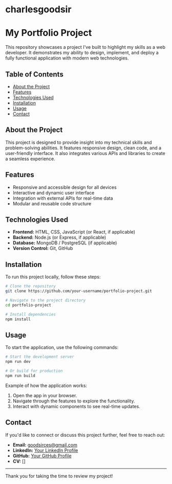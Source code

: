# charlesgoodsir
# My Portfolio Project

This repository showcases a project I've built to highlight my skills as a web developer. It demonstrates my ability to design, implement, and deploy a fully functional application with modern web technologies.

## Table of Contents

- [About the Project](#about-the-project)
- [Features](#features)
- [Technologies Used](#technologies-used)
- [Installation](#installation)
- [Usage](#usage)
- [Contact](#contact)

## About the Project

This project is designed to provide insight into my technical skills and problem-solving abilities. It features responsive design, clean code, and a user-friendly interface. It also integrates various APIs and libraries to create a seamless experience.

## Features

- Responsive and accessible design for all devices
- Interactive and dynamic user interface
- Integration with external APIs for real-time data
- Modular and reusable code structure

## Technologies Used

- **Frontend:** HTML, CSS, JavaScript (or React, if applicable)
- **Backend:** Node.js (or Express, if applicable)
- **Database:** MongoDB / PostgreSQL (if applicable)
- **Version Control:** Git, GitHub

## Installation

To run this project locally, follow these steps:

```bash
# Clone the repository
git clone https://github.com/your-username/portfolio-project.git

# Navigate to the project directory
cd portfolio-project

# Install dependencies
npm install
```

## Usage

To start the application, use the following commands:

```bash
# Start the development server
npm run dev

# Or build for production
npm run build
```

Example of how the application works:

1. Open the app in your browser.
2. Navigate through the features to explore the functionality.
3. Interact with dynamic components to see real-time updates.

## Contact

If you'd like to connect or discuss this project further, feel free to reach out:

- **Email:** goodsirces@gmail.com
- **LinkedIn:** [Your LinkedIn Profile](linkedin.com/in/charles-goodsir)
- **GitHub:** [Your GitHub Profile](https://github.com/charles-goodsir )
- **CV:** []

---

Thank you for taking the time to review my project!

